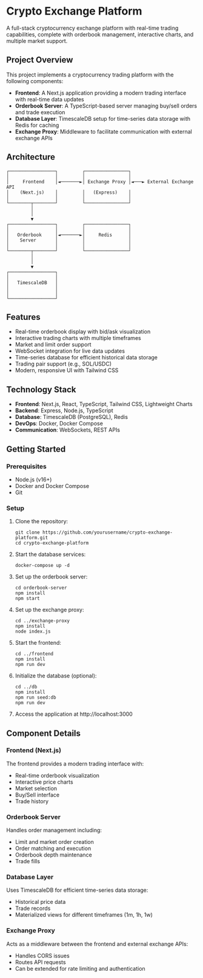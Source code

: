 # Crypto Exchange Platform

A full-stack cryptocurrency exchange platform with real-time trading capabilities, complete with orderbook management, interactive charts, and multiple market support.

## Project Overview

This project implements a cryptocurrency trading platform with the following components:

- **Frontend**: A Next.js application providing a modern trading interface with real-time data updates
- **Orderbook Server**: A TypeScript-based server managing buy/sell orders and trade execution
- **Database Layer**: TimescaleDB setup for time-series data storage with Redis for caching
- **Exchange Proxy**: Middleware to facilitate communication with external exchange APIs

## Architecture

```
┌─────────────────┐         ┌────────────────┐
│                 │         │                │
│     Frontend    │◄───────►│ Exchange Proxy │◄───► External Exchange API
│    (Next.js)    │         │   (Express)    │
│                 │         │                │
└────────┬────────┘         └────────────────┘
         │
         │
         ▼
┌─────────────────┐         ┌────────────────┐
│                 │         │                │
│   Orderbook     │◄───────►│     Redis      │
│    Server       │         │                │
│                 │         │                │
└────────┬────────┘         └────────────────┘
         │
         │
         ▼
┌─────────────────┐
│                 │
│   TimescaleDB   │
│                 │
│                 │
└─────────────────┘
```

## Features

- Real-time orderbook display with bid/ask visualization
- Interactive trading charts with multiple timeframes
- Market and limit order support
- WebSocket integration for live data updates
- Time-series database for efficient historical data storage
- Trading pair support (e.g., SOL/USDC)
- Modern, responsive UI with Tailwind CSS

## Technology Stack

- **Frontend**: Next.js, React, TypeScript, Tailwind CSS, Lightweight Charts
- **Backend**: Express, Node.js, TypeScript
- **Database**: TimescaleDB (PostgreSQL), Redis
- **DevOps**: Docker, Docker Compose
- **Communication**: WebSockets, REST APIs

## Getting Started

### Prerequisites

- Node.js (v16+)
- Docker and Docker Compose
- Git

### Setup

1. Clone the repository:

   ```
   git clone https://github.com/yourusername/crypto-exchange-platform.git
   cd crypto-exchange-platform
   ```

2. Start the database services:

   ```
   docker-compose up -d
   ```

3. Set up the orderbook server:

   ```
   cd orderbook-server
   npm install
   npm start
   ```

4. Set up the exchange proxy:

   ```
   cd ../exchange-proxy
   npm install
   node index.js
   ```

5. Start the frontend:

   ```
   cd ../frontend
   npm install
   npm run dev
   ```

6. Initialize the database (optional):

   ```
   cd ../db
   npm install
   npm run seed:db
   npm run dev
   ```

7. Access the application at http://localhost:3000

## Component Details

### Frontend (Next.js)

The frontend provides a modern trading interface with:

- Real-time orderbook visualization
- Interactive price charts
- Market selection
- Buy/Sell interface
- Trade history

### Orderbook Server

Handles order management including:

- Limit and market order creation
- Order matching and execution
- Orderbook depth maintenance
- Trade fills

### Database Layer

Uses TimescaleDB for efficient time-series data storage:

- Historical price data
- Trade records
- Materialized views for different timeframes (1m, 1h, 1w)

### Exchange Proxy

Acts as a middleware between the frontend and external exchange APIs:

- Handles CORS issues
- Routes API requests
- Can be extended for rate limiting and authentication
